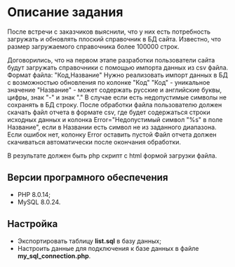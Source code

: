 # Описание задания

После встречи с заказчиков выяснили, что у них есть потребность загружать и обновлять плоский справочник в БД сайта. 
Известно, что размер загружаемого справочника более 100000 строк.

Договорились, что на первом этапе разработки пользователи сайта будут загружать справочники с помощью импорта данных из csv файла. Формат файла: "Код,Название"
Нужно реализовать импорт данных в БД с возможностью обновления по колонке "Код" 
"Код" - уникальное значение
"Название" - может содержать русские и английские буквы, цифры, знак "-" и знак "." В случае если есть недопустимые символы не сохранять в БД строку.
После обработки файла пользователю должен скачать файл отчета в формате csv, где будет содержаться строки исходных данных и колонка Error="Недопустимый символ "%s" в поле Название", если в Названии есть символ не из заданного диапазона. Если ошибок нет, колонку Error оставить пустой
Файл отчета должен скачиваться автоматически после окончания обработки.

В результате должен быть php скрипт с html формой загрузки файла.

## Версии програмного обеспечения

- PHP 8.0.14;
- MySQL 8.0.24.

## Настройка

- Экспортировать таблицу **list.sql** в базу данных;
- Настроить данные для подключения к базе данных в файле **my_sql_connection.php**.
